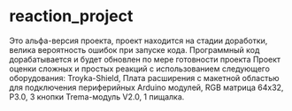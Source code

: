 # reaction_project
Это альфа-версия проекта, проект находится на стадии доработки, велика вероятность ошибок при запуске кода. Программный код дорабатывается и будет обновлен по мере готовности проекта
Проект оценки сложных и простых реакций с использованием следующего оборудования: Troyka-Shield, Плата расширения с макетной областью для подключения периферийных Arduino модулей, RGB матрица 64x32, P3.0, 3 кнопки Trema-модуль V2.0, 1 пищалка.
